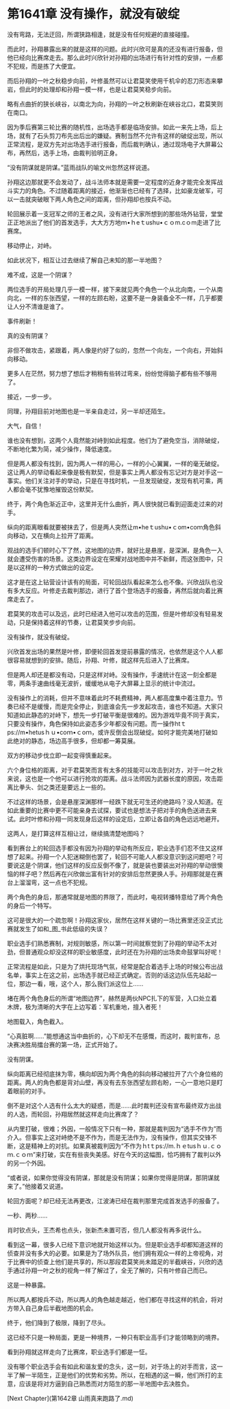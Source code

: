 # 第1641章 没有操作，就没有破绽

没有弯路，无法迂回，所谓狭路相逢，就是没有任何规避的直接碰撞。

而此时，孙翔暴露出来的就是这样的问题。此时兴欣可是真的还没有进行报备，但他已经向比赛席走去。那么此时兴欣针对孙翔的出场进行有针对性的安排，一点都不犯规，而是拣了大便宜。

而后孙翔的一叶之秋稳步向前，叶修虽然可以让君莫笑使用千机伞的忍刀形态来攀岩，但此时的处理却和孙翔一模一样，也是让君莫笑稳步向前。

略有点曲折的狭长峡谷，以南北为向，孙翔的一叶之秋刷新在峡谷北口，君莫笑则在南口。

因为季后赛第三轮比赛的随机性，出场选手都是临场安排。如此一来先上场，后上场，就有了石头剪刀布先出后出的嫌疑。赛制当然不允许有这样的破绽出现，所以正常流程，是双方先对出场选手进行报备，而后裁判确认，通过现场电子大屏幕公布，再然后，选手上场，由裁判验明正身。

“没有阴谋就是阴谋。”蓝雨战队的喻文州忽然这样说道。

孙翔这边那就更不会发动了，战斗法师本就是需要一定程度的近身才能完全发挥战斗实力的角色。不过随着距离的接近，他渐渐也已经有了选择，比如豪龙破军，可以一击就突破眼下两人角色之间的距离，但孙翔却也按兵不动。

轮回展示着一支冠军之师的王者之风，没有进行大家所想到的那些场外钻营，堂堂正正地派出了他们的首发选手，大大方方地ｍ•ｈeｔushu•ｃｏm.cｏm走进了比赛席。

移动停止，对峙。

如此状况下，相互让过去继续了解自己未知的那一半地图？

难不成，这是一个阴谋？

两位选手的开局处理几乎一模一样，接下来就见两个角色一个从北向南，一个从南向北，一样的东张西望，一样的左顾右盼，这要不是一身装备全不一样，几乎都要让人分不清谁是谁了。

事件刷新！

真的没有阴谋？

非但不做攻击，紧跟着，两人像是约好了似的，忽然一个向左，一个向右，开始斜向移动。

更多人在茫然，努力想了想后才稍稍有些转过弯来，纷纷觉得脑子都有些不够用了。

接近，一步一步。

同理，孙翔目前对地图也是一半亲自走过，另一半却还陌生。

大气，自信！

谁也没有想到，这两个人竟然能对峙到如此程度。他们为了避免空当，消除破绽，不断地化繁为简，减少操作，降低速度。

但是两人都没有找到，因为两人一样的用心，一样的小心翼翼，一样的毫无破绽。这让两人的举动看起来像是极有默契，但是事实上两人都没有忘记对方是对手这一事实。他们关注对手的举动，只是在寻找时机，一旦发现破绽，发现有机可乘，两人都会毫不犹豫地摧毁这份默契。

终于，两个角色渐近正中，这里并无什么曲折，两人很快就已看到迎面走过来的对手。

纵向的距离眼看就要被抹去了，但是两人突然让m•heｔushu•ｃom•coｍ角色斜向移动，又在横向上拉开了距离。

观战的选手们顿时心下了然，这地图的边界，就好比是悬崖，是深渊，是角色一入就会遭受伤害的场景。这类边界设定在荣耀对战地图中并不新鲜，而这张图中，只是以这样的一种方式做出的设定。

这才是在这上钻营设计该有的局面，可轮回战队看起来怎么也不像。兴欣战队也没有多大反应。叶修走去裁判那边，进行了首个登场选手的报备，再然后就向着比赛席走去了。

君莫笑的攻击可以及远，此时已经进入他可以攻击的范围，但是叶修却没有轻易发动，只是保持着这样的节奏，让君莫笑步步向前。

没有操作，就没有破绽。

兴欣首发出场的果然是叶修，即便轮回首发提前暴露的情况，也依然是这个人人都很容易就想到的安排。随后，孙翔、叶修，就这样先后进入了比赛席。

但是两人却还是都没有动，只是这样对峙。没有操作，手速统计在这一刻全都是零，两条手速曲线毫无波折，缓缓地从电子大屏幕上显示的统计中流过。

没有操作上的消耗，但并不意味着此时不耗费精神，两人都高度集中着注意力。节奏已经不是缓慢，而是完全停止，到底谁会先一步发起攻击，谁也不知道。大家只知道如此静态的对峙下，想先一步打破平衡是很难的。因为游戏毕竟不同于真实，只要没有操作，角色保持如此姿态多少年都没有问题。而一操作htｔps://m•hetusｈｕ•coｍ•ｃoｍ，或许反倒会出现破绽。如何才能完美地打破如此绝对的静态，场边高手很多，但却都一筹莫展。

双方的移动步伐立即一起变得慎重起来。

六个身位格的距离，对于君莫笑而言有太多的技能可以攻击到对方，对于一叶之秋来说，这也是一个他可以进行抢攻的距离。战斗法师因为武器长度的原因，攻击距离比拳头、剑之类还是要远上一些的。

不过这样的场景，会是悬崖深渊那样一经跌下就无可生还的绝路吗？没人知道。在如此重要的比赛中更不可能亲身去试探，要试也是想法子把对手的角色送进去来试。此时叶修和孙翔一同发现身后这样的设定后，立即让各自的角色远远地避开。

这两人，是打算这样互相让过，继续搞清楚地图吗？

看到赛台上的轮回选手都没有因为孙翔的举动有所反应，职业选手们忍不住又这样想了起来。孙翔一个人犯迷糊倒也罢了，轮回不可能人人都没意识到这问题吧？可要说这是个阴谋，他们这样的反应反倒不像了，就是装也要装出对孙翔的举动很懊恼的样子吧？然后再在兴欣做出富有针对的安排后忽然更换人手。孙翔那就是在赛台上溜溜弯，这一点也不犯规。

两个角色的身后，那通常就是地图的界限了，而此时，电视转播特意给了两个角色的身后一个特写。

这可是很大的一个疏忽啊！孙翔这家伙，居然在这样关键的一场比赛里还没正式比赛就发生了如和_图_书此低级的失误？

职业选手们熟悉赛制，对规则敏感，所以第一时间就察觉到了孙翔的举动不太对劲，但普通观众却没这样的职业敏感度，此时还在为孙翔的出场卖命鼓掌叫好呢！

正常流程是如此，只是为了烘托现场气氛，经常是配合着选手上场的时候公布出战名单，事实上在这之前，出场选手就已经正式确定。否则的话这边队伍先站起一位，那边一看，哦，这个人，那么我们派这位上……

堵在两个角色身后的所谓“地图边界”，赫然是两伙NPC扎下的军营，入口处立着木牌，极为清晰的大字在上边写着：军机重地，擅入者死！

地图载入，角色截入。

“心真脏啊……”能想通这当中曲折的，心下却无不在感慨，而这时，裁判宣布，总决赛决胜局擂台赛的第一场，正式开始了。

没有阴谋。

纵向距离已经彻底抹为零，横向却因为两个角色的斜向移动被拉开了六个身位格的距离。两人的角色都是背对山壁，再没有去东张西望左顾右盼，一心一意地只是盯着眼前的对手。

倒不是对这个人选有什么太大的疑惑，而是……此时裁判还没有宣布最终双方出战的人选，而轮回，孙翔居然就这样走向比赛席了？

从内里打破，很难；外因，一般情况下只有一种，那就是裁判因为“选手不作为”而介入。但事实上这对峙绝不是不作为，而是无法作为，没有操作，但其实交锋不断，这是精神上的对抗。如果真被裁判因为“不作为ｈtｔps://m.ｈｅtusｈｕ.ｃｏｍ.ｃｏｍ”来打破，实在有些丧失美感。好在今天的这幅图，恰巧拥有了裁判以外的另一个外因。

“或者说，如果你觉得没有阴谋，那就是没有阴谋；如果你觉得是阴谋，那阴谋就来了。”他接着又说道。

轮回方面呢？却已经无法再更改，江波涛已经在裁判那里完成首发选手的报备了。

一秒、两秒……

肖时钦点头，王杰希也点头，张新杰未置可否，但几人都没有再多说什么。

看到这一幕，很多人已经下意识地就开始这样以为。但是职业选手却都知道这样的侦查并没有多大的必要。如果是为了场外队员，他们拥有观众一样的上帝视角，对于比赛中的侦查上他们是共享的，所以那段君莫笑尚未踏足的半截峡谷，兴欣的选手通过孙翔一叶之秋的视角一样了解过了，全无了解的，只有叶修自己而已。

这是一种暴露。

所以两人都按兵不动，所以两人的角色越走越近，他们都在寻找这样的机会，将对方带入自己身后半截地图的机会。

终于，他们降到了极限，降到了尽头。

这已经不只是一种局面，更是一种境界，一种只有职业高手们才能领略到的境界。

看到孙翔就这样走向了比赛席，职业选手们都是一怔。

没有哪个职业选手会有如此和谐友爱的念头，这一刻，对于场上的对手而言，这一半了解一半陌生，正是他们的优势和劣势。所以，在相遇的这一瞬，他们所打的主意，应该是将对方逼到自己熟悉而对方陌生的那一半地图中去决胜负。



[Next Chapter](第1642章 山雨真来跑路了.md)